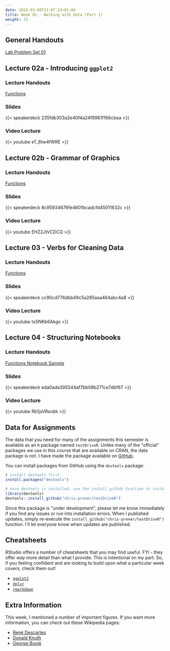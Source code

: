 ```yaml
---
date: 2016-03-08T21:07:13+01:00
title: Week 02 - Working with Data (Part 1)
weight: 21
---
```


## General Handouts

<a class="btn btn-primary btn-outline btn-xs{{end}}" href="https://github.com/slu-soc5050/Week-02/blob/master/Lab/week-02-lab.pdf" target="_blank"> Lab </a>
<a class="btn btn-primary btn-outline btn-xs{{end}}" href="https://github.com/slu-soc5050/Week-02/blob/master/PS-01/PS-01.pdf" target="_blank"> Problem Set 01 </a>

## Lecture 02a - Introducing `ggplot2`
### Lecture Handouts
<a class="btn btn-primary btn-outline btn-xs{{end}}" href="https://github.com/slu-soc5050/Week-02/blob/master/Functions/week-02-lecture-02a-rQuickref.pdf" target="_blank"> Functions </a>

### Slides
{{< speakerdeck 235fdb303a2e40f4a24f9961f166cbea >}}

### Video Lecture
{{< youtube eT_6tw4fWRE >}}

## Lecture 02b - Grammar of Graphics
### Lecture Handouts

<a class="btn btn-primary btn-outline btn-xs{{end}}" href="https://github.com/slu-soc5050/Week-02/blob/master/Functions/week-02-lecture-02b-rQuickref.pdf" target="_blank"> Functions </a> 

### Slides
{{< speakerdeck 8c95934676fe4601bcadcfd45011632c >}}

### Video Lecture
{{< youtube EHZ2JtVCDCQ >}}

## Lecture 03 - Verbs for Cleaning Data
### Lecture Handouts

<a class="btn btn-primary btn-outline btn-xs{{end}}" href="https://github.com/slu-soc5050/Week-02/blob/master/Functions/week-02-lecture-03-rQuickref.pdf" target="_blank"> Functions </a> 

### Slides
{{< speakerdeck cc90cd776dbb49c5a285aaa464abc4a8 >}}

### Video Lecture
{{< youtube txSNKb6Akgs >}}

## Lecture 04 - Structuring Notebooks
### Lecture Handouts

<a class="btn btn-primary btn-outline btn-xs{{end}}" href="https://github.com/slu-soc5050/Week-02/blob/master/Functions/week-02-lecture-04-rQuickref.pdf" target="_blank"> Functions </a> 
<a class="btn btn-primary btn-outline btn-xs{{end}}" href="https://github.com/slu-soc5050/Week-02/blob/master/NotebookSample/week02.Rmd" target="_blank"> Notebook Sample </a> 

### Slides
{{< speakerdeck eda0ada395544af7bb08b271ce7dbf67 >}}

### Video Lecture
{{< youtube Rb1jsVRsnbk >}}

## Data for Assignments
The data that you need for many of the assignments this semester is available as an `R` package named `testDriveR`. Unlike many of the "official" packages we use in this course that are available on CRAN, the data package is not. I have made the package available on [GitHub](https://github.com/chris-prener/testDriveR).

You can install packages from GitHub using the `devtools` package:

```r
# install devtools first
install.packages("devtools")

# once devtools is installed, use the install_github function to install testDriveR
library(devtools)
devtools::install_github("chris-prener/testDriveR")
```

Since this package is "under development", please let me know immediately if you find any issues or run into installation errors. When I published updates, simply re-execute the `install_github("chris-prener/testDriveR")` function. I'll let everyone know when updates are published.

## Cheatsheets
RStudio offers a number of cheatsheets that you may find useful. FYI - they offer *way* more detail than what I provide. This is intentional on my part. So, if you feeling confident and are looking to build upon what a particular week covers, check them out!

* [`ggplot2`](https://github.com/rstudio/cheatsheets/raw/master/source/pdfs/ggplot2-cheatsheet-2.1.pdf)
* [`dplyr`](https://github.com/rstudio/cheatsheets/raw/master/source/pdfs/data-transformation-cheatsheet.pdf)
* [`rmarkdown`](https://github.com/rstudio/cheatsheets/raw/master/source/pdfs/rmarkdown-cheatsheet-2.0.pdf)

## Extra Information
This week, I mentioned a number of important figures. If you want more information, you can check out these Wikipedia pages:

* [René Descartes](https://en.wikipedia.org/wiki/René_Descartes)
* [Donald Knuth](https://en.wikipedia.org/wiki/Donald_Knuth)
* [George Boole](https://en.wikipedia.org/wiki/George_Boole)
